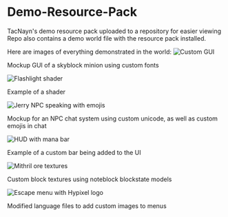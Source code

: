 # Demo-Resource-Pack
TacNayn's demo resource pack uploaded to a repository for easier viewing
Repo also contains a demo world file with the resource pack installed.

Here are images of everything demonstrated in the world:
![Custom GUI](https://github.com/IanK9988/Demo-Resource-Pack/blob/main/img/1.png?raw=true)

Mockup GUI of a skyblock minion using custom fonts



![Flashlight shader](https://github.com/IanK9988/Demo-Resource-Pack/blob/main/img/2.png?raw=true)

Example of a shader



![Jerry NPC speaking with emojis](https://github.com/IanK9988/Demo-Resource-Pack/blob/main/img/3.png?raw=true)

Mockup for an NPC chat system using custom unicode, as well as custom emojis in chat



![HUD with mana bar](https://github.com/IanK9988/Demo-Resource-Pack/blob/main/img/4.png?raw=true)

Example of a custom bar being added to the UI



![Mithril ore textures](https://github.com/IanK9988/Demo-Resource-Pack/blob/main/img/5.png?raw=true)

Custom block textures using noteblock blockstate models



![Escape menu with Hypixel logo](https://github.com/IanK9988/Demo-Resource-Pack/blob/main/img/6.png?raw=true)

Modified language files to add custom images to menus
